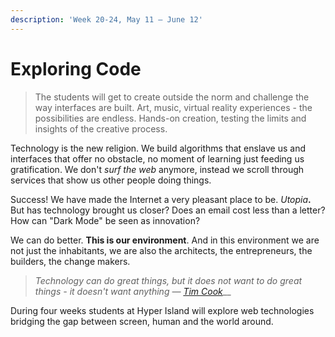 ```yaml
---
description: 'Week 20-24, May 11 — June 12'
---
```


# Exploring Code

> The students will get to create outside the norm and challenge the way interfaces are built. Art, music, virtual reality experiences - the possibilities are endless. Hands-on creation, testing the limits and insights of the creative process.

Technology is the new religion. We build algorithms that enslave us and interfaces that offer no obstacle, no moment of learning just feeding us gratification. We don't _surf the web_ anymore, instead we scroll through services that show us other people doing things. 

Success! We have made the Internet a very pleasant place to be. _Utopia_**.** But has technology brought us closer? Does an email cost less than a letter? How can "Dark Mode" be seen as innovation?

We can do better. **This is our environment**. And in this environment we are not just the inhabitants, we are also the architects, the entrepreneurs, the builders, the change makers.

> _Technology can do great things, but it does not want to do great things - it doesn't want anything —_ [_Tim Cook_](https://qz.com/1002570/watch-live-apple-ceo-tim-cook-delivers-mits-2017-commencement-speech/)\_\_

During four weeks students at Hyper Island will explore web technologies bridging the gap between screen, human and the world around.

